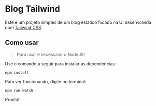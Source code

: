 # Blog Tailwind

Este é um projeto simples de um blog estatico focado na UI desenvolvida com [Tailwind CSS](https://tailwindcss.com/).

## Como usar

> Para usar é necessario o NodeJS!

Use o comando a seguir para instalar as dependencias:

```
npm install
```

Para ver funcionando, digite no terminal:

```
npm run watch
```

Pronto!

